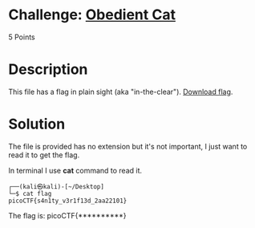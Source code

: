 # Challenge: [Obedient Cat](https://play.picoctf.org/practice/challenge/147)
5 Points
# Description
This file has a flag in plain sight (aka "in-the-clear"). [Download flag](https://mercury.picoctf.net/static/33996e32dce022205a6a36f69aba56f0/flag).
# Solution 
The file is provided has no extension but it's not important, I just want to read it to get the flag.

In terminal I use **cat** command to read it. 

```console
┌──(kali㉿kali)-[~/Desktop]
└─$ cat flag
picoCTF{s4n1ty_v3r1f13d_2aa22101}
```

The flag is: picoCTF{**********}
